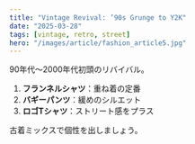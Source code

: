 ```yaml
---
title: "Vintage Revival: ’90s Grunge to Y2K"
date: "2025-03-28"
tags: [vintage, retro, street]
hero: "/images/article/fashion_article5.jpg"
---
```


90年代～2000年代初頭のリバイバル。  
1. **フランネルシャツ**：重ね着の定番  
2. **バギーパンツ**：緩めのシルエット  
3. **ロゴTシャツ**：ストリート感をプラス  

古着ミックスで個性を出しましょう。
